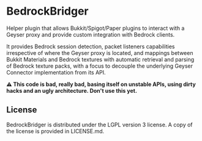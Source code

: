 # BedrockBridger

Helper plugin that allows Bukkit/Spigot/Paper plugins to interact with a Geyser proxy and provide custom integration
with Bedrock clients.

It provides Bedrock session detection, packet listeners capabilities irrespective of where the Geyser proxy is located,
and mappings between Bukkit Materials and Bedrock textures with automatic retrieval and parsing of Bedrock texture
packs, with a focus to decouple the underlying Geyser Connector implementation from its API.

**⚠ This code is bad, really bad, basing itself on unstable APIs, using dirty hacks and an ugly architecture. Don't use this yet.**

## License

BedrockBridger is distributed under the LGPL version 3 license. A copy of the license is provided in LICENSE.md.
